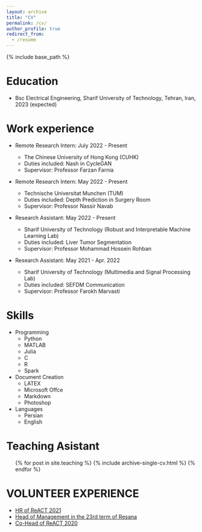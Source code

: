 ```yaml
---
layout: archive
title: "CV"
permalink: /cv/
author_profile: true
redirect_from:
  - /resume
---
```


{% include base_path %}

Education
======
* Bsc Electrical Engineering, Sharif University of Technology, Tehran, Iran, 2023 (expected)

Work experience
======
* Remote Research Intern: July 2022 - Present 
  * The Chinese University of Hong Kong (CUHK)
  * Duties included: Nash in CycleGAN
  * Supervisor: Professor Farzan Farnia

* Remote Research Intern: May 2022 - Present
  * Technische Universitat Munchen (TUM)
  * Duties included: Depth Prediction in Surgery Room
  * Supervisor: Professor Nassir Navab

* Research Assistant: May 2022 - Present
  *  Sharif University of Technology (Robust and Interpretable Machine Learning Lab)
  *  Duties included: Liver Tumor Segmentation
  *  Supervisor: Professor Mohammad Hossein Rohban

* Research Assistant: May 2021 - Apr. 2022
  * Sharif University of Technology (Multimedia and Signal Processing Lab)
  * Duties included: SEFDM Communication
  * Supervisor: Professor Farokh Marvasti

  
Skills
======
* Programming
  * Python
  * MATLAB
  * Julia
  * C
  * R
  * Spark
* Document Creation
  * LATEX
  * Microsoft Offce
  * Markdown
  * Photoshop
* Languages
  * Persian
  * English
  
Teaching Asistant
======
  <ul>{% for post in site.teaching %}
    {% include archive-single-cv.html %}
  {% endfor %}</ul>
  
VOLUNTEER EXPERIENCE
======
* [HR of ReACT 2021](https://react.ee.sharif.edu/)
* [Head of Management in the 23rd term of Resana](http://ee.sharif.edu/~resana/members/)
* [Co-Head of ReACT 2020](http://ee.sharif.edu/~resana/react/)

